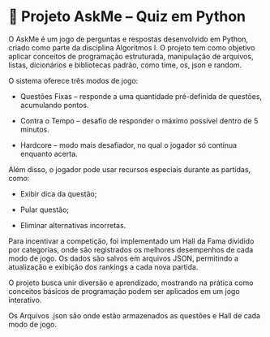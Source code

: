 # 📌 Projeto AskMe – Quiz em Python

O AskMe é um jogo de perguntas e respostas desenvolvido em Python, criado como parte da disciplina Algoritmos I. O projeto tem como objetivo aplicar conceitos de programação estruturada, manipulação de arquivos, listas, dicionários e bibliotecas padrão, como time, os, json e random.

O sistema oferece três modos de jogo:

* Questões Fixas – responde a uma quantidade pré-definida de questões, acumulando pontos.

* Contra o Tempo – desafio de responder o máximo possível dentro de 5 minutos.

* Hardcore – modo mais desafiador, no qual o jogador só continua enquanto acerta.

Além disso, o jogador pode usar recursos especiais durante as partidas, como:

* Exibir dica da questão;

* Pular questão;

* Eliminar alternativas incorretas.

Para incentivar a competição, foi implementado um Hall da Fama dividido por categorias, onde são registrados os melhores desempenhos de cada modo de jogo. Os dados são salvos em arquivos JSON, permitindo a atualização e exibição dos rankings a cada nova partida.

O projeto busca unir diversão e aprendizado, mostrando na prática como conceitos básicos de programação podem ser aplicados em um jogo interativo.

Os Arquivos .json são onde estão armazenados as questões e Hall de cada modo de jogo.
